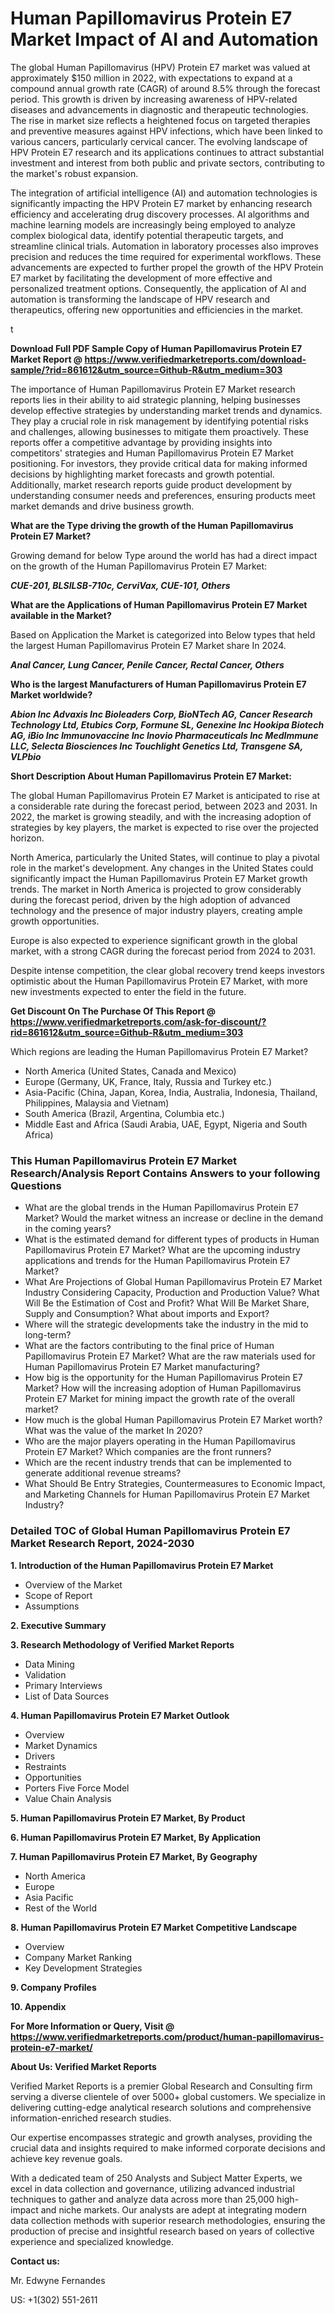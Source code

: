 <meta name="title" content="Global Human Papillomavirus Protein E7 Market Impact of AI and Automation"><meta name="description" content="The global Human Papillomavirus (HPV) Protein E7 market was valued at approximately $150 million in 2022, with expectations to expand at a compound annual growth rate "><meta name="title" content="Human Papillomavirus Protein E7 Market Size, Share, Scope, Trends, Growth, Opportunities, Analysis, Forecast"><h1>Human Papillomavirus Protein E7 Market Impact of AI and Automation</h1><p>The global Human Papillomavirus (HPV) Protein E7 market was valued at approximately $150 million in 2022, with expectations to expand at a compound annual growth rate (CAGR) of around 8.5% through the forecast period. This growth is driven by increasing awareness of HPV-related diseases and advancements in diagnostic and therapeutic technologies. The rise in market size reflects a heightened focus on targeted therapies and preventive measures against HPV infections, which have been linked to various cancers, particularly cervical cancer. The evolving landscape of HPV Protein E7 research and its applications continues to attract substantial investment and interest from both public and private sectors, contributing to the market's robust expansion.</p><p>The integration of artificial intelligence (AI) and automation technologies is significantly impacting the HPV Protein E7 market by enhancing research efficiency and accelerating drug discovery processes. AI algorithms and machine learning models are increasingly being employed to analyze complex biological data, identify potential therapeutic targets, and streamline clinical trials. Automation in laboratory processes also improves precision and reduces the time required for experimental workflows. These advancements are expected to further propel the growth of the HPV Protein E7 market by facilitating the development of more effective and personalized treatment options. Consequently, the application of AI and automation is transforming the landscape of HPV research and therapeutics, offering new opportunities and efficiencies in the market.</p>t</p><p id="" class=""><strong>Download Full PDF Sample Copy of Human Papillomavirus Protein E7 Market Report @ <a href="https://www.verifiedmarketreports.com/download-sample/?rid=861612&utm_source=Github-R&utm_medium=303" target="_blank">https://www.verifiedmarketreports.com/download-sample/?rid=861612&utm_source=Github-R&utm_medium=303</a></strong></p><p>The importance of&nbsp;Human Papillomavirus Protein E7 Market research reports lies in their ability to aid strategic planning, helping businesses develop effective strategies by understanding market trends and dynamics. They play a crucial role in risk management by identifying potential risks and challenges, allowing businesses to mitigate them proactively. These reports offer a competitive advantage by providing insights into competitors' strategies and Human Papillomavirus Protein E7 Market positioning. For investors, they provide critical data for making informed decisions by highlighting market forecasts and growth potential. Additionally, market research reports guide product development by understanding consumer needs and preferences, ensuring products meet market demands and drive business growth.</p><p><strong>What are the&nbsp;Type driving the growth of the Human Papillomavirus Protein E7 Market?</strong></p><p id="" class="">Growing demand for below Type around the world has had a direct impact on the growth of the Human Papillomavirus Protein E7 Market:</p><em><strong>CUE-201, BLSILSB-710c, CerviVax, CUE-101, Others</strong></em></p><strong>What are the&nbsp;Applications&nbsp;of Human Papillomavirus Protein E7 Market available in the Market?</strong></p><p id="" class="">Based on Application the Market is categorized into Below types that held the largest Human Papillomavirus Protein E7 Market share In 2024.</p><em><strong>Anal Cancer, Lung Cancer, Penile Cancer, Rectal Cancer, Others</strong></em></p><strong>Who is the largest Manufacturers of Human Papillomavirus Protein E7 Market worldwide?</strong></p><p><em><strong>Abion Inc Advaxis Inc Bioleaders Corp, BioNTech AG, Cancer Research Technology Ltd, Etubics Corp, Formune SL, Genexine Inc Hookipa Biotech AG, iBio Inc Immunovaccine Inc Inovio Pharmaceuticals Inc MedImmune LLC, Selecta Biosciences Inc Touchlight Genetics Ltd, Transgene SA, VLPbio</strong></em></p><p id="" class=""><strong>Short Description About Human Papillomavirus Protein E7 Market:</strong></p><p>The global Human Papillomavirus Protein E7 Market is anticipated to rise at a considerable rate during the forecast period, between 2023 and 2031. In 2022, the market is growing steadily, and with the increasing adoption of strategies by key players, the market is expected to rise over the projected horizon.</p><p>North America, particularly the United States, will continue to play a pivotal role in the market's development. Any changes in the United States could significantly impact the Human Papillomavirus Protein E7 Market growth trends. The market in North America is projected to grow considerably during the forecast period, driven by the high adoption of advanced technology and the presence of major industry players, creating ample growth opportunities.</p><p>Europe is also expected to experience significant growth in the global market, with a strong CAGR during the forecast period from 2024 to 2031.</p><p>Despite intense competition, the clear global recovery trend keeps investors optimistic about the Human Papillomavirus Protein E7 Market, with more new investments expected to enter the field in the future.</p><p id="" class=""><strong>Get Discount On The Purchase Of This Report @ <a href="https://www.verifiedmarketreports.com/ask-for-discount/?rid=861612&utm_source=Github-R&utm_medium=303" target="_blank">https://www.verifiedmarketreports.com/ask-for-discount/?rid=861612&utm_source=Github-R&utm_medium=303</a></strong></p>Which regions are leading the Human Papillomavirus Protein E7 Market?</p><ul><li>North America (United States, Canada and Mexico)</li><li>Europe (Germany, UK, France, Italy, Russia and Turkey etc.)</li><li>Asia-Pacific (China, Japan, Korea, India, Australia, Indonesia, Thailand, Philippines, Malaysia and Vietnam)</li><li>South America (Brazil, Argentina, Columbia etc.)</li><li>Middle East and Africa (Saudi Arabia, UAE, Egypt, Nigeria and South Africa)</li></ul><h3 id="" class="">This Human Papillomavirus Protein E7 Market Research/Analysis Report Contains Answers to your following Questions</h3><ul><li>What are the global trends in the Human Papillomavirus Protein E7 Market? Would the market witness an increase or decline in the demand in the coming years?</li><li>What is the estimated demand for different types of products in Human Papillomavirus Protein E7 Market? What are the upcoming industry applications and trends for the Human Papillomavirus Protein E7 Market?</li><li>What Are Projections of Global Human Papillomavirus Protein E7 Market Industry Considering Capacity, Production and Production Value? What Will Be the Estimation of Cost and Profit? What Will Be Market Share, Supply and Consumption? What about imports and Export?</li><li>Where will the strategic developments take the industry in the mid to long-term?</li><li>What are the factors contributing to the final price of Human Papillomavirus Protein E7 Market? What are the raw materials used for Human Papillomavirus Protein E7 Market manufacturing?</li><li>How big is the opportunity for the Human Papillomavirus Protein E7 Market? How will the increasing adoption of Human Papillomavirus Protein E7 Market for mining impact the growth rate of the overall market?</li><li>How much is the global Human Papillomavirus Protein E7 Market worth? What was the value of the market In 2020?</li><li>Who are the major players operating in the Human Papillomavirus Protein E7 Market? Which companies are the front runners?</li><li>Which are the recent industry trends that can be implemented to generate additional revenue streams?</li><li>What Should Be Entry Strategies, Countermeasures to Economic Impact, and Marketing Channels for Human Papillomavirus Protein E7 Market Industry?</li></ul><h3 id="" class="">Detailed TOC of Global Human Papillomavirus Protein E7 Market Research Report, 2024-2030</h3><p id="" class=""><strong>1. Introduction of the Human Papillomavirus Protein E7 Market</strong></p><ul><li>Overview of the Market</li><li>Scope of Report</li><li>Assumptions</li></ul><p id="" class=""><strong>2. Executive Summary</strong></p><p id="" class=""><strong>3. Research Methodology of Verified Market Reports</strong></p><ul><li>Data Mining</li><li>Validation</li><li>Primary Interviews</li><li>List of Data Sources</li></ul><p id="" class=""><strong>4. Human Papillomavirus Protein E7 Market Outlook</strong></p><ul><li>Overview</li><li>Market Dynamics</li><li>Drivers</li><li>Restraints</li><li>Opportunities</li><li>Porters Five Force Model</li><li>Value Chain Analysis</li></ul><p id="" class=""><strong>5. Human Papillomavirus Protein E7 Market, By Product</strong></p><p id="" class=""><strong>6. Human Papillomavirus Protein E7 Market, By Application</strong></p><p id="" class=""><strong>7. Human Papillomavirus Protein E7 Market, By Geography</strong></p><ul><li>North America</li><li>Europe</li><li>Asia Pacific</li><li>Rest of the World</li></ul><p id="" class=""><strong>8. Human Papillomavirus Protein E7 Market Competitive Landscape</strong></p><ul><li>Overview</li><li>Company Market Ranking</li><li>Key Development Strategies</li></ul><p id="" class=""><strong>9. Company Profiles</strong></p><p id="" class=""><strong>10. Appendix</strong></p><p id="" class=""><strong>For More Information or Query, Visit @ <a href="https://www.verifiedmarketreports.com/product/human-papillomavirus-protein-e7-market/" target="_blank">https://www.verifiedmarketreports.com/product/human-papillomavirus-protein-e7-market/</a></strong></p><p id="" class=""><strong>About Us: Verified Market Reports</strong></p><p id="" class="">Verified Market Reports is a premier Global Research and Consulting firm serving a diverse clientele of over 5000+ global customers. We specialize in delivering cutting-edge analytical research solutions and comprehensive information-enriched research studies.</p><p id="" class="">Our expertise encompasses strategic and growth analyses, providing the crucial data and insights required to make informed corporate decisions and achieve key revenue goals.</p><p id="" class="">With a dedicated team of 250 Analysts and Subject Matter Experts, we excel in data collection and governance, utilizing advanced industrial techniques to gather and analyze data across more than 25,000 high-impact and niche markets. Our analysts are adept at integrating modern data collection methods with superior research methodologies, ensuring the production of precise and insightful research based on years of collective experience and specialized knowledge.</p><p id="" class=""><strong>Contact us:</strong></p><p id="" class="">Mr. Edwyne Fernandes</p><p id="" class="">US: +1(302) 551-2611</p>